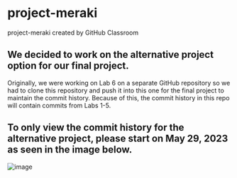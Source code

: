 # project-meraki
project-meraki created by GitHub Classroom

## We decided to work on the alternative project option for our final project. 
Originally, we were working on Lab 6 on a separate GitHub repository so we had to clone this repository and push it into this one for the final project to maintain the commit history. Because of this, the commit history in this repo will contain commits from Labs 1-5.

## To only view the commit history for the alternative project, please start on May 29, 2023 as seen in the image below.
![image](https://github.com/UCR-CS110-S23/project-meraki/assets/57569284/510850da-fbe3-4b6a-a72d-a1190d921211)

